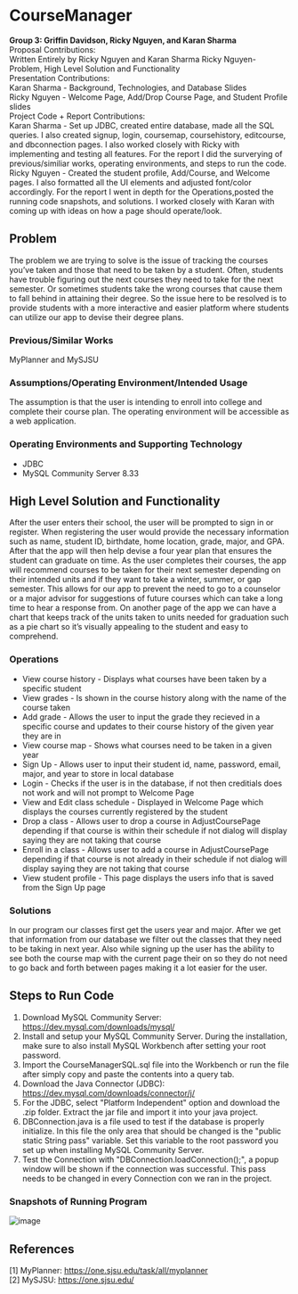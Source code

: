 # CourseManager
**Group 3: Griffin Davidson, Ricky Nguyen, and Karan Sharma**
<br />
Proposal Contributions:<br />
Written Entirely by Ricky Nguyen and Karan Sharma 
Ricky Nguyen-  Problem, High Level Solution and Functionality <br />
Presentation Contributions:<br />
Karan Sharma - Background, Technologies, and Database Slides<br />
Ricky Nguyen - Welcome Page, Add/Drop Course Page, and Student Profile slides <br />
Project Code + Report Contributions:<br />
Karan Sharma - Set up JDBC, created entire database, made all the SQL queries. I also created signup, login, coursemap, coursehistory, editcourse, and dbconnection pages. I also worked closely with Ricky with implementing and testing all features. For the report I did the surverying of previous/similiar works, operating environments, and steps to run the code.  <br />
Ricky Nguyen - Created the student profile, Add/Course, and Welcome pages. I also formatted all the UI elements and adjusted font/color accordingly. For the report I went in depth for the Operations,posted the running code snapshots, and solutions. I worked closely with Karan with coming up with ideas on how a page should operate/look.
<br />
## Problem
The problem we are trying to solve is the issue of tracking the courses you’ve taken and those that need to be taken by a student. Often, students have trouble figuring out the next courses they need to take for the next semester. Or sometimes students take the wrong courses that cause them to fall behind in attaining their degree. So the issue here to be resolved is to provide students with a more interactive and easier platform where students can utilize our app to devise their degree plans.
### Previous/Similar Works
MyPlanner and MySJSU
### Assumptions/Operating Environment/Intended Usage
The assumption is that the user is intending to enroll into college and complete their course plan. The operating environment will be accessible as a web application.

### Operating Environments and Supporting Technology
- JDBC
- MySQL Community Server 8.33

## High Level Solution and Functionality
After the user enters their school, the user will be prompted to sign in or register. When registering the user would provide the necessary information such as name, student ID, birthdate, home location, grade, major, and GPA. After that the app will then help devise a four year plan that ensures the student can graduate on time. As the user completes their courses, the app will recommend courses to be taken for their next semester depending on their intended units and if they want to take a winter, summer, or gap semester. This allows for our app to prevent the need to go to a counselor or a major advisor for suggestions of future courses which can take a long time to hear a response from. On another page of the app we can have a chart that keeps track of the units taken to units needed for graduation such as a pie chart so it’s visually appealing to the student and easy to comprehend.

### Operations
- View course history - Displays what courses have been taken by a specific student
- View grades - Is shown in the course history along with the name of the course taken
- Add grade - Allows the user to input the grade they recieved in a specific course and updates to their course history of the given year they are in
- View course map - Shows what courses need to be taken in a given year
- Sign Up - Allows user to input their student id, name, password, email, major, and year to store in local database
- Login - Checks if the user is in the database, if not then creditials does not work and will not prompt to Welcome Page
- View and Edit class schedule - Displayed in Welcome Page which displays the courses currently registered by the student
- Drop a class - Allows user to drop a course in AdjustCoursePage depending if that course is within their schedule if not dialog will display saying they are not taking that course
- Enroll in a class - Allows user to add a course in AdjustCoursePage depending if that course is not already in their schedule if not dialog will display saying they are not taking that course
- View student profile - This page displays the users info that is saved from the Sign Up page

### Solutions
In our program our classes first get the users year and major. After we get that information from our database we filter out the classes that they need to be taking in next year. Also while signing up the user has the ability to see both the course map with the current page their on so they do not need to go back and forth between pages making it a lot easier for the user. 

## Steps to Run Code
1. Download MySQL Community Server: https://dev.mysql.com/downloads/mysql/
2. Install and setup your MySQL Community Server. During the installation, make sure to also install MySQL Workbench after setting your root password. 
3. Import the CourseManagerSQL.sql file into the Workbench or run the file after simply copy and paste the contents into a query tab.
4. Download the Java Connector (JDBC): https://dev.mysql.com/downloads/connector/j/
5. For the JDBC, select "Platform Independent" option and download the .zip folder. Extract the jar file and import it into your java project.
6. DBConnection.java is a file used to test if the database is properly initialize. In this file the only area that should be changed is the "public static String pass" variable. Set this variable to the root password you set up when installing MySQL Community Server. 
7. Test the Connection with "DBConnection.loadConnection();", a popup window will be shown if the connection was successful. This pass needs to be changed in every Connection con we ran in the project. 

### Snapshots of Running Program
![image](https://user-images.githubusercontent.com/83847310/236339672-1f5d823b-7858-4d55-ab55-d39f825842e0.png)


## References
[1] MyPlanner: https://one.sjsu.edu/task/all/myplanner
<br />
[2] MySJSU: https://one.sjsu.edu/
